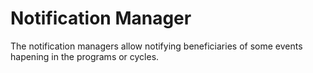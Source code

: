 # Notification Manager

The notification managers allow notifying beneficiaries of some events hapening in the programs or cycles.

